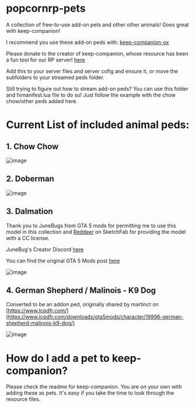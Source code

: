 # popcornrp-pets
A collection of free-to-use add-on pets and other other animals! Goes great with keep-companion!

I recommend you use these add-on peds with: [keep-companion-ox](https://github.com/alberttheprince/keep-companion-ox)

Please donate to the creator of keep-companion, whose resource has been a fun tool for our RP server! [here](https://ko-fi.com/swkeep)

Add this to your server files and server cofig and ensure it, or move the subfolders to your streamed peds folder. 

Still trying to figure out how to stream add-on peds? You can use this folder and fxmanifest.lua file to do so! Just follow the example with the chow chow/other peds added here. 

# Current List of included animal peds:

## 1. Chow Chow
![image](https://github.com/alberttheprince/popcornrp-pets/assets/85725579/208f06c4-2801-4611-938f-a5c9c87581bf)

## 2. Doberman

![image](https://github.com/alberttheprince/popcornrppets/assets/85725579/334daae4-06e8-4c0f-bbdb-700c05cc9f65)

## 3. Dalmation

Thank you to JuneBugs from GTA 5 mods for permitting me to use this model in this collection and [Reddeer](https://sketchfab.com/billl90) on SketchFab for providing the model with a CC license.

JuneBug's Creator Discord [here](discord.gg/bugsmods)

You can find the original GTA 5 Mods post [here](https://www.gta5-mods.com/player/dalmatian-ped-add-on-replace)

![image](https://github.com/alberttheprince/popcornrppets/assets/85725579/85a8fada-987e-42ec-bff5-1d3acfc84476)

## 4. German Shepherd / Malinois - K9 Dog 

Converted to be an addon ped, originally shared by martinct on [https://www.lcpdfr.com/](https://www.lcpdfr.com/downloads/gta5mods/character/19996-german-shepherd-malinois-k9-dog/)

![image](https://github.com/alberttheprince/popcornrppets/assets/85725579/646cc193-8180-434f-a61b-58458cb900de)

# How do I add a pet to keep-companion?

Please check the readme for keep-companion. You are on your own with adding these as pets. It's easy if you take the time to look through the resource files.

